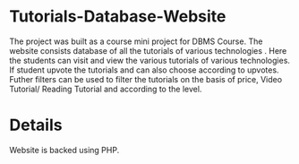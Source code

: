 # Tutorials-Database-Website
The project was built as a course mini project for DBMS Course. The website consists database of all the tutorials of various technologies .
Here the students can visit and view the various tutorials of various technologies. If student upvote the tutorials and can also choose according to upvotes.
Futher filters can be used to filter the tutorials on the basis of price, Video Tutorial/ Reading Tutorial and according to the level.
# Details
Website is backed using PHP.

